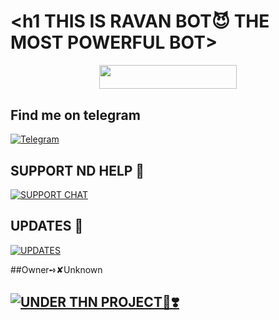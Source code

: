# <h1 THIS IS RAVAN BOT😈 THE MOST POWERFUL BOT>

<p align="center"><a href="https://heroku.com/deploy?template=https://github.com/Dhruvxbhudev2/RAVANxBOT"> <img src="https://img.shields.io/badge/Deploy_Urself-black?style=for-the-badge&logo=heroku" width="220" height="38.45"/></a></p>


## Find me on telegram 
[![Telegram](https://img.shields.io/badge/HYPER_KING-1b77FF.svg?style=for-the-badge&logo=telegram)](https://t.me/HYPER_KING_2417)

## SUPPORT ND HELP 🤖

[![SUPPORT CHAT](https://telegra.ph/file/078030b15d2122216d2d0.jpg)](https://t.me/THN_BOTS_SUPPORT)

## UPDATES 💞

[![UPDATES](https://telegra.ph/file/133730131def9724e5b5b.jpg)](https://t.me/THN_BOTS)

##Owner➺✘Unknown

## [![UNDER THN PROJECT💞❣️](https://telegra.ph/file/3a303b8b1a0398146c027.jpg)](https://t.me/THN_BOTS/16)
